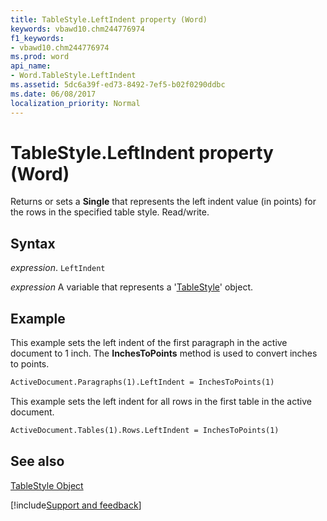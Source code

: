 ```yaml
---
title: TableStyle.LeftIndent property (Word)
keywords: vbawd10.chm244776974
f1_keywords:
- vbawd10.chm244776974
ms.prod: word
api_name:
- Word.TableStyle.LeftIndent
ms.assetid: 5dc6a39f-ed73-8492-7ef5-b02f0290ddbc
ms.date: 06/08/2017
localization_priority: Normal
---
```



# TableStyle.LeftIndent property (Word)

Returns or sets a  **Single** that represents the left indent value (in points) for the rows in the specified table style. Read/write.


## Syntax

_expression_. `LeftIndent`

_expression_ A variable that represents a '[TableStyle](Word.TableStyle.md)' object.


## Example

This example sets the left indent of the first paragraph in the active document to 1 inch. The  **InchesToPoints** method is used to convert inches to points.


```vb
ActiveDocument.Paragraphs(1).LeftIndent = InchesToPoints(1)
```

This example sets the left indent for all rows in the first table in the active document.




```vb
ActiveDocument.Tables(1).Rows.LeftIndent = InchesToPoints(1)
```


## See also


[TableStyle Object](Word.TableStyle.md)

[!include[Support and feedback](~/includes/feedback-boilerplate.md)]